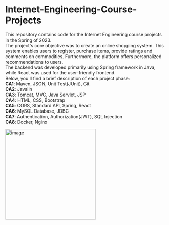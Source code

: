# Internet-Engineering-Course-Projects
This repository contains code for the Internet Engineering course projects in the Spring of 2023. 
<br>The project's core objective was to create an online shopping system. This system enables users to register, purchase items, provide ratings and comments on commodities. Furthermore, the platform offers personalized recommendations to users. 
<br>The backend was developed primarily using Spring framework in Java, while React was used for the user-friendly frontend. <br>Below, you'll find a brief description of each project phase:
<br>__CA1__: Maven, JSON, Unit Test(JUnit), Git
<br>__CA2__: Javalin
<br>__CA3__: Tomcat, MVC, Java Servlet, JSP
<br>__CA4__: HTML, CSS, Bootstrap
<br>__CA5__: CORS, Standard API, Spring, React
<br>__CA6__: MySQL Database, JDBC
<br>__CA7__: Authentication, Authorization(JWT), SQL Injection
<br>__CA8__: Docker, Nginx


<img width="282" alt="image" src="https://github.com/mahsa-hemmat/Internet-Engineering-Course-Projects/assets/92688832/b723a7ee-8bc2-4238-876c-a7b34e876a5f">
